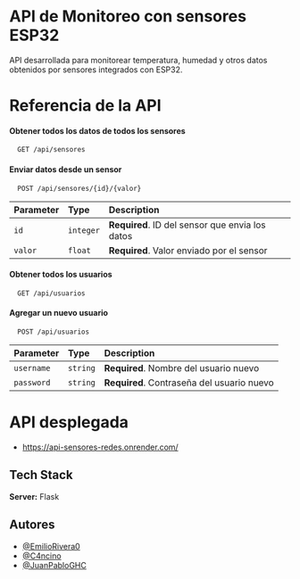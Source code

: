 # API de Monitoreo con sensores ESP32

API desarrollada para monitorear temperatura, humedad y otros datos obtenidos por sensores integrados con ESP32.

# Referencia de la API

#### Obtener todos los datos de todos los sensores

```http
  GET /api/sensores
```

#### Enviar datos desde un sensor

```http
  POST /api/sensores/{id}/{valor}
```

| Parameter | Type     | Description                |
| :-------- | :------- | :------------------------- |
| `id` | `integer` | **Required**. ID del sensor que envia los datos |
| `valor` | `float` | **Required**. Valor enviado por el sensor |

#### Obtener todos los usuarios

```http
  GET /api/usuarios
```

#### Agregar un nuevo usuario

```http
  POST /api/usuarios
```

| Parameter | Type     | Description                |
| :-------- | :------- | :------------------------- |
| `username` | `string` | **Required**. Nombre del usuario nuevo |
| `password` | `string` | **Required**. Contraseña del usuario nuevo |

# API desplegada

- https://api-sensores-redes.onrender.com/

## Tech Stack

**Server:** Flask

## Autores

- [@EmilioRivera0](https://github.com/EmilioRivera0)
- [@C4ncino](https://github.com/C4ncino)
- [@JuanPabloGHC](https://github.com/JuanPabloGHC)